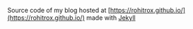 Source code of my blog hosted at [https://rohitrox.github.io/](https://rohitrox.github.io/) made with [Jekyll](https://jekyllrb.com/docs/ruby-101/)
